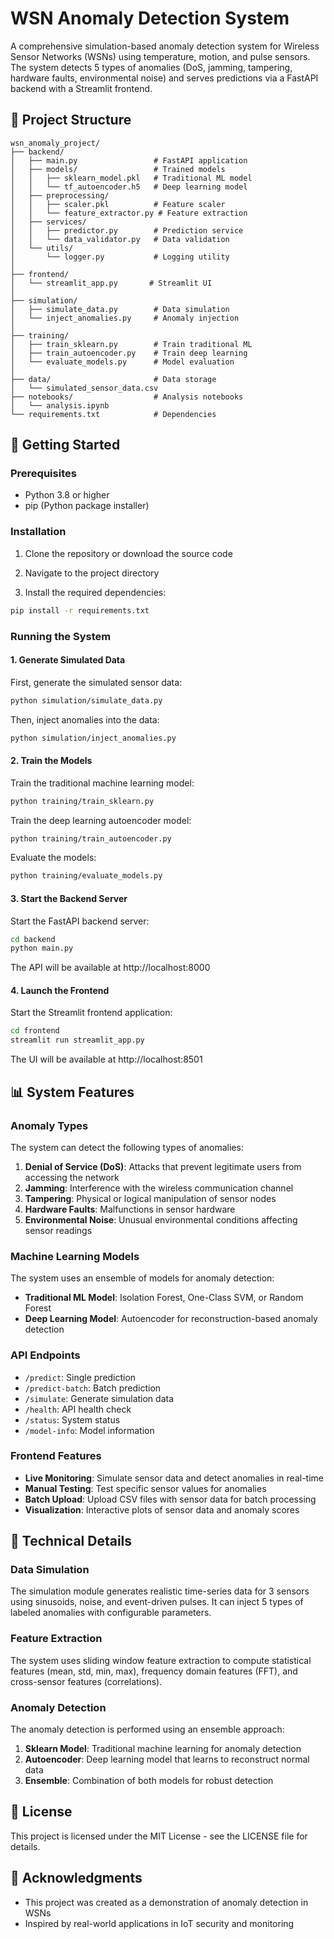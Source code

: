 # WSN Anomaly Detection System

A comprehensive simulation-based anomaly detection system for Wireless Sensor Networks (WSNs) using temperature, motion, and pulse sensors. The system detects 5 types of anomalies (DoS, jamming, tampering, hardware faults, environmental noise) and serves predictions via a FastAPI backend with a Streamlit frontend.

## 🧱 Project Structure

```
wsn_anomaly_project/
├── backend/
│   ├── main.py                 # FastAPI application
│   ├── models/                 # Trained models
│   │   ├── sklearn_model.pkl   # Traditional ML model
│   │   └── tf_autoencoder.h5   # Deep learning model
│   ├── preprocessing/
│   │   ├── scaler.pkl          # Feature scaler
│   │   └── feature_extractor.py # Feature extraction
│   ├── services/
│   │   ├── predictor.py        # Prediction service
│   │   └── data_validator.py   # Data validation
│   └── utils/
│       └── logger.py           # Logging utility
│
├── frontend/
│   └── streamlit_app.py       # Streamlit UI
│
├── simulation/
│   ├── simulate_data.py        # Data simulation
│   └── inject_anomalies.py     # Anomaly injection
│
├── training/
│   ├── train_sklearn.py        # Train traditional ML
│   ├── train_autoencoder.py    # Train deep learning
│   └── evaluate_models.py      # Model evaluation
│
├── data/                       # Data storage
│   └── simulated_sensor_data.csv
├── notebooks/                  # Analysis notebooks
│   └── analysis.ipynb
└── requirements.txt            # Dependencies
```

## 🚀 Getting Started

### Prerequisites

- Python 3.8 or higher
- pip (Python package installer)

### Installation

1. Clone the repository or download the source code

2. Navigate to the project directory

3. Install the required dependencies:

```bash
pip install -r requirements.txt
```

### Running the System

#### 1. Generate Simulated Data

First, generate the simulated sensor data:

```bash
python simulation/simulate_data.py
```

Then, inject anomalies into the data:

```bash
python simulation/inject_anomalies.py
```

#### 2. Train the Models

Train the traditional machine learning model:

```bash
python training/train_sklearn.py
```

Train the deep learning autoencoder model:

```bash
python training/train_autoencoder.py
```

Evaluate the models:

```bash
python training/evaluate_models.py
```

#### 3. Start the Backend Server

Start the FastAPI backend server:

```bash
cd backend
python main.py
```

The API will be available at http://localhost:8000

#### 4. Launch the Frontend

Start the Streamlit frontend application:

```bash
cd frontend
streamlit run streamlit_app.py
```

The UI will be available at http://localhost:8501

## 📊 System Features

### Anomaly Types

The system can detect the following types of anomalies:

1. **Denial of Service (DoS)**: Attacks that prevent legitimate users from accessing the network
2. **Jamming**: Interference with the wireless communication channel
3. **Tampering**: Physical or logical manipulation of sensor nodes
4. **Hardware Faults**: Malfunctions in sensor hardware
5. **Environmental Noise**: Unusual environmental conditions affecting sensor readings

### Machine Learning Models

The system uses an ensemble of models for anomaly detection:

- **Traditional ML Model**: Isolation Forest, One-Class SVM, or Random Forest
- **Deep Learning Model**: Autoencoder for reconstruction-based anomaly detection

### API Endpoints

- `/predict`: Single prediction
- `/predict-batch`: Batch prediction
- `/simulate`: Generate simulation data
- `/health`: API health check
- `/status`: System status
- `/model-info`: Model information

### Frontend Features

- **Live Monitoring**: Simulate sensor data and detect anomalies in real-time
- **Manual Testing**: Test specific sensor values for anomalies
- **Batch Upload**: Upload CSV files with sensor data for batch processing
- **Visualization**: Interactive plots of sensor data and anomaly scores

## 🔧 Technical Details

### Data Simulation

The simulation module generates realistic time-series data for 3 sensors using sinusoids, noise, and event-driven pulses. It can inject 5 types of labeled anomalies with configurable parameters.

### Feature Extraction

The system uses sliding window feature extraction to compute statistical features (mean, std, min, max), frequency domain features (FFT), and cross-sensor features (correlations).

### Anomaly Detection

The anomaly detection is performed using an ensemble approach:

1. **Sklearn Model**: Traditional machine learning for anomaly detection
2. **Autoencoder**: Deep learning model that learns to reconstruct normal data
3. **Ensemble**: Combination of both models for robust detection

## 📝 License

This project is licensed under the MIT License - see the LICENSE file for details.

## 🙏 Acknowledgments

- This project was created as a demonstration of anomaly detection in WSNs
- Inspired by real-world applications in IoT security and monitoring